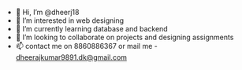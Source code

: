 - 👋 Hi, I’m @dheerj18
- 👀 I’m interested in web designing
- 🌱 I’m currently learning database and backend
- 💞️ I’m looking to collaborate on projects and designing assignments
- 📫 contact me on 8860886367 or mail me - dheerajkumar9891.dk@gmail.com

<!---
dheerj18/dheerj18 is a ✨ special ✨ repository because its `README.md` (this file) appears on your GitHub profile.
You can click the Preview link to take a look at your changes.
--->
